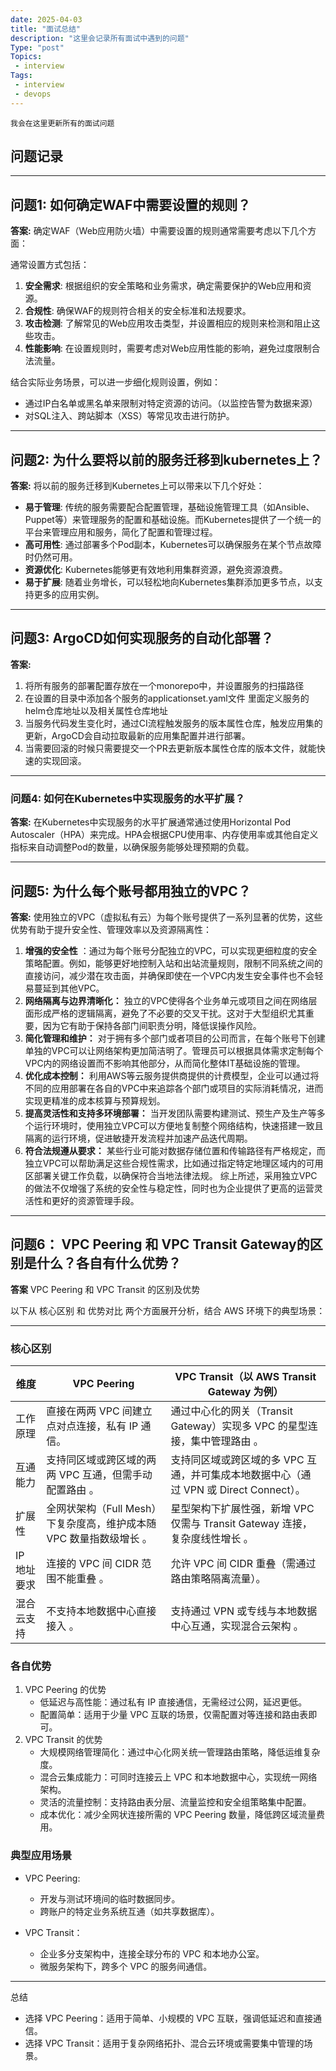 ```yaml
---
date: 2025-04-03
title: "面试总结"
description: "这里会记录所有面试中遇到的问题"
Type: "post"
Topics:
 - interview
Tags:
 - interview
 - devops 
---
```

    我会在这里更新所有的面试问题
<!--more-->
## 问题记录

---

## 问题1: 如何确定WAF中需要设置的规则？

**答案:** 确定WAF（Web应用防火墙）中需要设置的规则通常需要考虑以下几个方面：

通常设置方式包括：

1. **安全需求**: 根据组织的安全策略和业务需求，确定需要保护的Web应用和资源。
2. **合规性**: 确保WAF的规则符合相关的安全标准和法规要求。
3. **攻击检测**: 了解常见的Web应用攻击类型，并设置相应的规则来检测和阻止这些攻击。
4. **性能影响**: 在设置规则时，需要考虑对Web应用性能的影响，避免过度限制合法流量。

结合实际业务场景，可以进一步细化规则设置，例如：

- 通过IP白名单或黑名单来限制对特定资源的访问。（以监控告警为数据来源）
- 对SQL注入、跨站脚本（XSS）等常见攻击进行防护。

---

## 问题2: 为什么要将以前的服务迁移到kubernetes上？

**答案:** 将以前的服务迁移到Kubernetes上可以带来以下几个好处：

- **易于管理**: 传统的服务需要配合配置管理，基础设施管理工具（如Ansible、Puppet等）来管理服务的配置和基础设施。而Kubernetes提供了一个统一的平台来管理应用和服务，简化了配置和管理过程。
- **高可用性**: 通过部署多个Pod副本，Kubernetes可以确保服务在某个节点故障时仍然可用。
- **资源优化**: Kubernetes能够更有效地利用集群资源，避免资源浪费。
- **易于扩展**: 随着业务增长，可以轻松地向Kubernetes集群添加更多节点，以支持更多的应用实例。

---

## 问题3: ArgoCD如何实现服务的自动化部署？

**答案:**

1. 将所有服务的部署配置存放在一个monorepo中，并设置服务的扫描路径
2. 在设置的目录中添加各个服务的applicationset.yaml文件 里面定义服务的helm仓库地址以及相关属性仓库地址
3. 当服务代码发生变化时，通过CI流程触发服务的版本属性仓库，触发应用集的更新，ArgoCD会自动拉取最新的应用集配置并进行部署。
4. 当需要回滚的时候只需要提交一个PR去更新版本属性仓库的版本文件，就能快速的实现回滚。

---

### 问题4: 如何在Kubernetes中实现服务的水平扩展？

**答案:** 在Kubernetes中实现服务的水平扩展通常通过使用Horizontal Pod Autoscaler（HPA）来完成。HPA会根据CPU使用率、内存使用率或其他自定义指标来自动调整Pod的数量，以确保服务能够处理预期的负载。

---

## 问题5: 为什么每个账号都用独立的VPC？

**答案:** 使用独立的VPC（虚拟私有云）为每个账号提供了一系列显著的优势，这些优势有助于提升安全性、管理效率以及资源隔离性：

1. **增强的安全性** ：通过为每个账号分配独立的VPC，可以实现更细粒度的安全策略配置。例如，能够更好地控制入站和出站流量规则，限制不同系统之间的直接访问，减少潜在攻击面，并确保即使在一个VPC内发生安全事件也不会轻易蔓延到其他VPC。
2. **网络隔离与边界清晰化：** 独立的VPC使得各个业务单元或项目之间在网络层面形成严格的逻辑隔离，避免了不必要的交叉干扰。这对于大型组织尤其重要，因为它有助于保持各部门间职责分明，降低误操作风险。
3. **简化管理和维护：** 对于拥有多个部门或者项目的公司而言，在每个账号下创建单独的VPC可以让网络架构更加简洁明了。管理员可以根据具体需求定制每个VPC内的网络设置而不影响其他部分，从而简化整体IT基础设施的管理。
4. **优化成本控制：** 利用AWS等云服务提供商提供的计费模型，企业可以通过将不同的应用部署在各自的VPC中来追踪各个部门或项目的实际消耗情况，进而实现更精准的成本核算与预算规划。
5. **提高灵活性和支持多环境部署：** 当开发团队需要构建测试、预生产及生产等多个运行环境时，使用独立VPC可以方便地复制整个网络结构，快速搭建一致且隔离的运行环境，促进敏捷开发流程并加速产品迭代周期。
6. **符合法规遵从要求：** 某些行业可能对数据存储位置和传输路径有严格规定，而独立VPC可以帮助满足这些合规性需求，比如通过指定特定地理区域内的可用区部署关键工作负载，以确保符合当地法律法规。
综上所述，采用独立VPC的做法不仅增强了系统的安全性与稳定性，同时也为企业提供了更高的运营灵活性和更好的资源管理手段。

---

## 问题6： VPC Peering 和 VPC Transit Gateway的区别是什么？各自有什么优势？

**答案** VPC Peering 和 VPC Transit 的区别及优势

以下从 核心区别 和 优势对比 两个方面展开分析，结合 AWS 环境下的典型场景：

---

### 核心区别

| 维度 | VPC Peering | VPC Transit（以 AWS Transit Gateway 为例） |
| ------------- | ----------------- | ------------ |
| 工作原理 | 直接在两两 VPC 间建立点对点连接，私有 IP 通信。 | 通过中心化的网关（Transit Gateway）实现多 VPC 的星型连接，集中管理路由 。 |
| 互通能力 | 支持同区域或跨区域的两两 VPC 互通，但需手动配置路由  。 | 支持同区域或跨区域的多 VPC 互通，并可集成本地数据中心（通过 VPN 或 Direct Connect）。 |
| 扩展性 | 全网状架构（Full Mesh）下复杂度高，维护成本随 VPC 数量指数级增长 。 | 星型架构下扩展性强，新增 VPC 仅需与 Transit Gateway 连接，复杂度线性增长 。 |
| IP 地址要求 | 连接的 VPC 间 CIDR 范围不能重叠 。 | 允许 VPC 间 CIDR 重叠（需通过路由策略隔离流量）。 |
| 混合云支持 | 不支持本地数据中心直接接入 。 | 支持通过 VPN 或专线与本地数据中心互通，实现混合云架构 。 |

### 各自优势

1. VPC Peering 的优势
   - 低延迟与高性能：通过私有 IP 直接通信，无需经过公网，延迟更低。
   - 配置简单：适用于少量 VPC 互联的场景，仅需配置对等连接和路由表即可。
2. VPC Transit 的优势
   - 大规模网络管理简化：通过中心化网关统一管理路由策略，降低运维复杂度。
   - 混合云集成能力：可同时连接云上 VPC 和本地数据中心，实现统一网络架构。
   - 灵活的流量控制：支持路由表分层、流量监控和安全组策略集中配置。
   - 成本优化：减少全网状连接所需的 VPC Peering 数量，降低跨区域流量费用。

### 典型应用场景

- VPC Peering:
  - 开发与测试环境间的临时数据同步。
  - 跨账户的特定业务系统互通（如共享数据库）。

- VPC Transit：
  - 企业多分支架构中，连接全球分布的 VPC 和本地办公室。
  - 微服务架构下，跨多个 VPC 的服务间通信。

---

总结

- 选择 VPC Peering：适用于简单、小规模的 VPC 互联，强调低延迟和直接通信。
- 选择 VPC Transit：适用于复杂网络拓扑、混合云环境或需要集中管理的场景。
